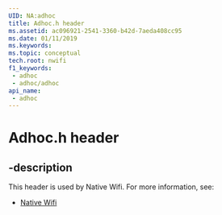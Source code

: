 ```yaml
---
UID: NA:adhoc
title: Adhoc.h header
ms.assetid: ac096921-2541-3360-b42d-7aeda408cc95
ms.date: 01/11/2019
ms.keywords: 
ms.topic: conceptual
tech.root: nwifi
f1_keywords:
 - adhoc
 - adhoc/adhoc
api_name:
 - adhoc
---
```


# Adhoc.h header


## -description

This header is used by Native Wifi. For more information, see:

- [Native Wifi](../_nwifi/index.md)

